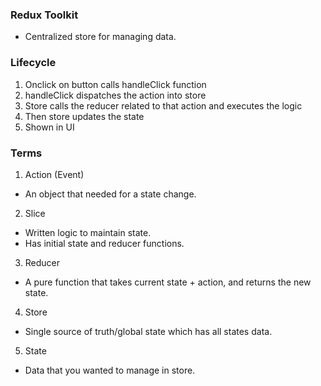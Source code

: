 ### Redux Toolkit
- Centralized store for managing data.

### Lifecycle

1. Onclick on button calls handleClick function
2. handleClick dispatches the action into store
3. Store calls the reducer related to that action and executes the logic
4. Then store updates the state
5. Shown in UI

### Terms

1. Action (Event)
-  An object that needed for a state change.

2. Slice
- Written logic to maintain state.
- Has initial state and reducer functions.

3. Reducer
- A pure function that takes current state + action, and returns the new state.

4. Store
- Single source of truth/global state which has all states data.

5. State
- Data that you wanted to manage in store.